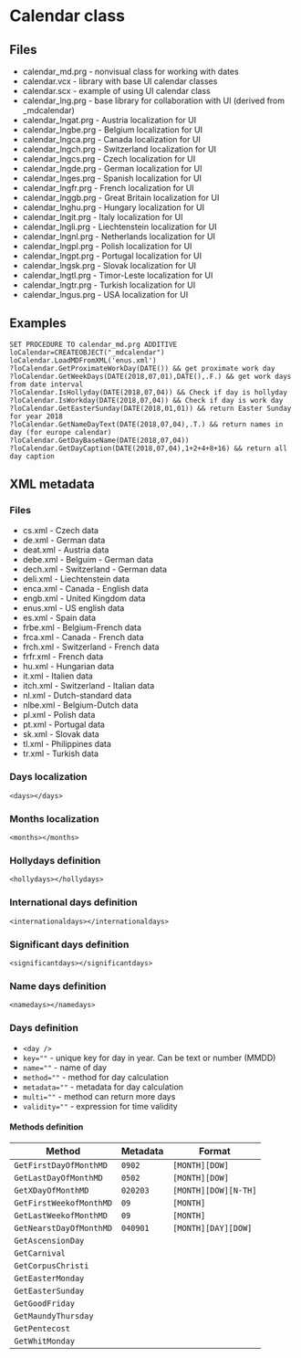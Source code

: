 # Calendar class


## Files
* calendar_md.prg - nonvisual class for working with dates
* calendar.vcx - library with base UI calendar classes
* calendar.scx - example of using UI calendar class
* calendar_lng.prg - base library for collaboration with UI (derived from _mdcalendar)
* calendar_lngat.prg - Austria localization for UI
* calendar_lngbe.prg - Belgium localization for UI
* calendar_lngca.prg - Canada localization for UI
* calendar_lngch.prg - Switzerland localization for UI
* calendar_lngcs.prg - Czech localization for UI
* calendar_lngde.prg - German localization for UI
* calendar_lnges.prg - Spanish localization for UI
* calendar_lngfr.prg - French localization for UI
* calendar_lnggb.prg - Great Britain localization for UI
* calendar_lnghu.prg - Hungary localization for UI
* calendar_lngit.prg - Italy localization for UI
* calendar_lngli.prg - Liechtenstein localization for UI
* calendar_lngnl.prg - Netherlands localization for UI
* calendar_lngpl.prg - Polish localization for UI
* calendar_lngpt.prg - Portugal localization for UI
* calendar_lngsk.prg - Slovak localization for UI
* calendar_lngtl.prg - Timor-Leste localization for UI
* calendar_lngtr.prg - Turkish localization for UI
* calendar_lngus.prg - USA localization for UI



## Examples
```
SET PROCEDURE TO calendar_md.prg ADDITIVE
loCalendar=CREATEOBJECT("_mdcalendar") 
loCalendar.LoadMDFromXML('enus.xml')
?loCalendar.GetProximateWorkDay(DATE()) && get proximate work day
?loCalendar.GetWeekDays(DATE(2018,07,01),DATE(),.F.) && get work days from date interval
?loCalendar.IsHollyday(DATE(2018,07,04)) && Check if day is hollyday
?loCalendar.IsWorkday(DATE(2018,07,04)) && Check if day is work day
?loCalendar.GetEasterSunday(DATE(2018,01,01)) && return Easter Sunday for year 2018
?loCalendar.GetNameDayText(DATE(2018,07,04),.T.) && return names in day (for europe calendar)
?loCalendar.GetDayBaseName(DATE(2018,07,04))
?loCalendar.GetDayCaption(DATE(2018,07,04),1+2+4+8+16) && return all day caption
``` 

## XML metadata
### Files
* cs.xml - Czech data
* de.xml - German data
* deat.xml - Austria data
* debe.xml - Belguim - German data
* dech.xml - Switzerland - German data
* deli.xml - Liechtenstein data
* enca.xml - Canada - English data
* engb.xml - United Kingdom data
* enus.xml - US english data
* es.xml - Spain data
* frbe.xml - Belgium-French data
* frca.xml - Canada - French data
* frch.xml - Switzerland - French data
* frfr.xml - French data
* hu.xml - Hungarian data
* it.xml - Italien data
* itch.xml - Switzerland - Italian data
* nl.xml - Dutch-standard data
* nlbe.xml - Belgium-Dutch data
* pl.xml - Polish data
* pt.xml - Portugal data
* sk.xml - Slovak data
* tl.xml - Philippines data 
* tr.xml - Turkish data

### Days localization
`<days></days>`

### Months localization
`<months></months>` 

### Hollydays definition
`<hollydays></hollydays>`

### International days definition
`<internationaldays></internationaldays>`

### Significant days definition
`<significantdays></significantdays>`

### Name days definition
`<namedays></namedays>`

### Days definition
* `<day />` 
* `key=""` - unique key for day in year. Can be text or number (MMDD)
* `name=""` - name of day
* `method=""` - method for day calculation 
* `metadata=""` - metadata for day calculation
* `multi=""` - method can return more days
* `validity=""` - expression for time validity

#### Methods definition
|  Method | Metadata | Format |
| ------------ | ------------ | ------------ |
|`GetFirstDayOfMonthMD`|`0902`|`[MONTH][DOW]`|
|`GetLastDayOfMonthMD`|`0502`|`[MONTH][DOW]`|
|`GetXDayOfMonthMD`|`020203`|`[MONTH][DOW][N-TH]`|
|`GetFirstWeekofMonthMD`|`09`|`[MONTH]`|
|`GetLastWeekofMonthMD`|`09`|`[MONTH]`|
|`GetNearstDayOfMonthMD`|`040901`|`[MONTH][DAY][DOW]`|
|`GetAscensionDay`|  |  |
|`GetCarnival`|  |  |
|`GetCorpusChristi`|  |  |
|`GetEasterMonday`|  |  |
|`GetEasterSunday`|  |  |
|`GetGoodFriday`|  |  |
|`GetMaundyThursday`|  |  |
|`GetPentecost`|  |  |
|`GetWhitMonday`|  |  |

